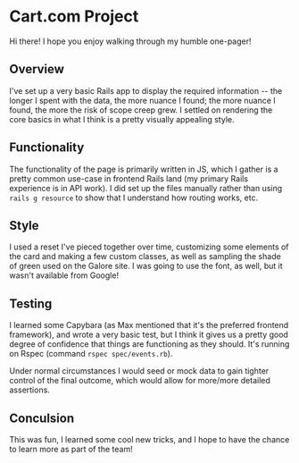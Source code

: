 # Cart.com Project

Hi there! I hope you enjoy walking through my humble one-pager!

## Overview

I've set up a very basic Rails app to display the required information -- the longer I spent with the data, the more nuance I found; the more nuance I found, the more the risk of scope creep grew. I settled on rendering the core basics in what I think is a pretty visually appealing style.

## Functionality

The functionality of the page is primarily written in JS, which I gather is a pretty common use-case in frontend Rails land (my primary Rails experience is in API work). I did set up the files manually rather than using `rails g resource` to show that I understand how routing works, etc.

## Style

I used a reset I've pieced together over time, customizing some elements of the card and making a few custom classes, as well as sampling the shade of green used on the Galore site. I was going to use the font, as well, but it wasn't available from Google!

## Testing

I learned some Capybara (as Max mentioned that it's the preferred frontend framework), and wrote a very basic test, but I think it gives us a pretty good degree of confidence that things are functioning as they should. It's running on Rspec (command `rspec spec/events.rb`).

Under normal circumstances I would seed or mock data to gain tighter control of the final outcome, which would allow for more/more detailed assertions.

## Conculsion

This was fun, I learned some cool new tricks, and I hope to have the chance to learn more as part of the team!